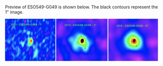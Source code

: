 Preview of ESO549-G049 is shown below. The black contours represent the 1" image. 

![ESO549-G049](ESO549-G049.png "ESO549-G049")

